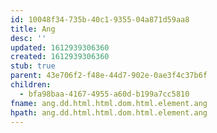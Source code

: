 ```yaml
---
id: 10048f34-735b-40c1-9355-04a871d59aa8
title: Ang
desc: ''
updated: 1612939306360
created: 1612939306360
stub: true
parent: 43e706f2-f48e-44d7-902e-0ae3f4c37b6f
children:
  - bfa98baa-4167-4955-a60d-b199a7cc5810
fname: ang.dd.html.html.dom.html.element.ang
hpath: ang.dd.html.html.dom.html.element.ang
---
```



